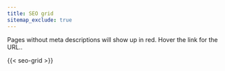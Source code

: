 ```yaml
---
title: SEO grid
sitemap_exclude: true
---
```


Pages without meta descriptions will show up in red. Hover the link for the URL..

{{< seo-grid >}}